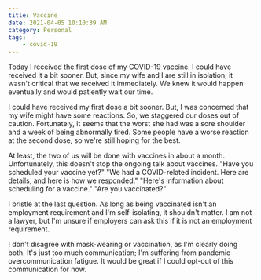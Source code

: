 ```yaml
---
title: Vaccine
date: 2021-04-05 10:10:39 AM 
category: Personal
tags:
    - covid-19
---
```


Today I received the first dose of my COVID-19 vaccine.  I could have received it a bit sooner.  But, since my wife and I are still in isolation, it wasn't critical that we received it immediately.  We knew it would happen eventually and would patiently wait our time.

I could have received my first dose a bit sooner.  But, I was concerned that my wife might have some reactions.  So, we staggered our doses out of caution.  Fortunately, it seems that the worst she had was a sore shoulder and a week of being abnormally tired.  Some people have a worse reaction at the second dose, so we're still hoping for the best.  

At least, the two of us will be done with vaccines in about a month.  Unfortunately, this doesn't stop the ongoing talk about vaccines.  "Have you scheduled your vaccine yet?"  "We had a COVID-related incident.  Here are details, and here is how we responded."  "Here's information about scheduling for a vaccine."  "Are you vaccinated?"

I bristle at the last question.  As long as being vaccinated isn't an employment requirement and I'm self-isolating, it shouldn't matter.  I am not a lawyer, but I'm unsure if employers can ask this if it is not an employment requirement.  

I don't disagree with mask-wearing or vaccination, as I'm clearly doing both.  It's just too much communication; I'm suffering from pandemic overcommunication fatigue.  It would be great if I could opt-out of this communication for now.
